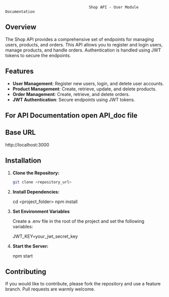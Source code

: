                                          Shop API - User Module Documentation

## Overview

The Shop API provides a comprehensive set of endpoints for managing users, products, and orders. This API allows you to register and login users, manage products, and handle orders. Authentication is handled using JWT tokens to secure the endpoints.

## Features

- **User Management**: Register new users, login, and delete user accounts.
- **Product Management**: Create, retrieve, update, and delete products.
- **Order Management**: Create, retrieve, and delete orders.
- **JWT Authentication**: Secure endpoints using JWT tokens.

## For API Documentation open API_doc file

## Base URL

http://localhost:3000

## Installation

1. **Clone the Repository:**

   ```bash
   git clone <repository_url>

   ```

2. **Install Dependencies:**

   cd <project_folder>
   npm install

3. **Set Environment Variables**

   Create a .env file in the root of the project and set the following variables:

   JWT_KEY=your_jwt_secret_key

4. **Start the Server:**

   npm start

## Contributing

If you would like to contribute, please fork the repository and use a feature branch. Pull requests are warmly welcome.
